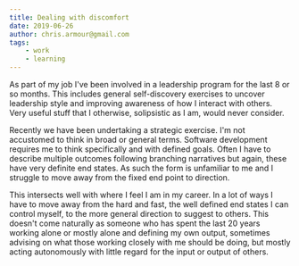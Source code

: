 ```yaml
---
title: Dealing with discomfort
date: 2019-06-26
author: chris.armour@gmail.com
tags: 
    - work
    - learning
---
```


As part of my job I've been involved in a leadership program for the last 8 or so months. This includes general self-discovery exercises to uncover leadership style and improving awareness of how I interact with others. Very useful stuff that I otherwise, solipsistic as I am, would never consider.

Recently we have been undertaking a strategic exercise. I'm not accustomed to think in broad or general terms. Software development requires me to think specifically and with defined goals. Often I have to describe multiple outcomes following branching narratives but again, these have very definite end states. As such the form is unfamiliar to me and I struggle to move away from the fixed end point to direction.

This intersects well with where I feel I am in my career. In a lot of ways I have to move away from the hard and fast, the well defined end states I can control myself, to the more general direction to suggest to others. This doesn't come naturally as someone who has spent the last 20 years working alone or mostly alone and defining my own output, sometimes advising on what those working closely with me should be doing, but mostly acting autonomously with little regard for the input or output of others.
